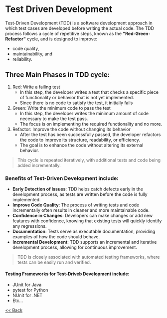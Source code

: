 # Test Driven Development

Test-Driven Development (TDD) is a software development approach in which test cases are developed before writing the actual code. 
The TDD process follows a cycle of repetitive steps, known as the **"Red-Green-Refactor"** cycle, and is designed to improve: 
  - code quality,
  - maintainability, and
  - reliability.


## Three Main Phases in TDD cycle: 

1. Red: Write a failing test
   - In this step, the developer writes a test that checks a specific piece of functionality or behavior that is not yet implemented.
   - Since there is no code to satisfy the test, it initially fails
2. Green: Write the minimum code to pass the test
   -  In this step, the developer writes the minimum amount of code necessary to make the test pass.
   -  The focus is on implementing the required functionality and no more.
3. Refactor: Improve the code without changing its behavior
   - After the test has been successfully passed, the developer refactors the code to improve its structure, readability, or efficiency.
   - The goal is to enhance the code without altering its external behavior.


> This cycle is repeated iteratively, with additional tests and code being added incrementally.

### Benefits of Test-Driven Development include:

* **Early Detection of Issues**: TDD helps catch defects early in the development process, as tests are written before the code is fully implemented.
* **Improve Code Quality**: The process of writing tests and code incrementally often results in cleaner and more maintainable code.
* **Confidence in Changes**: Developers can make changes or add new features with confidence, knowing that existing tests will quickly identify any regressions.
* **Documentation**: Tests serve as executable documentation, providing examples of how the code should behave.
* **Incremental Development**: TDD supports an incremental and iterative development process, allowing for continuous improvement.


> TDD is closely associated with automated testing frameworks, where tests can be easily run and verified.

#### Testing Frameworks for Test-Driveb Development include:

* JUnit for Java
* pytest for Python
* NUnit for .NET
* Etc...



[<< Back](Acceptance_Testing.md)
